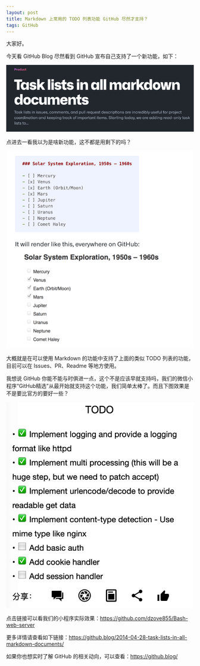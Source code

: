 ```yaml
---
layout: post
title: Markdown 上常用的 TODO 列表功能 GitHub 尽然才支持？
tags: GitHub
---
```


大家好。

今天看 GitHub Blog 尽然看到 GitHub 宣布自己支持了一个新功能，如下：

![image-20220313221920118](https://raw.githubusercontent.com/ZhuPeng/pic/master/images/compress_image-20220313221920118.png)

点进去一看我以为是啥新功能，这不都是用剩下的吗？

![image-20220313221938371](https://raw.githubusercontent.com/ZhuPeng/pic/master/images/compress_image-20220313221938371.png)

大概就是在可以使用 Markdown 的功能中支持了上面的类似 TODO 列表的功能，目前可以在 Issues、PR、Readme 等地方使用。

我想说 GitHub 你能不能与时俱进一点，这个不是应该早就支持吗，我们的微信小程序“GitHub精选”从最开始就支持这个功能，我们简单太棒了。而且下图效果是不是要比官方的要好一些？

![image-20220313224225365](https://raw.githubusercontent.com/ZhuPeng/pic/master/images/compress_image-20220313224225365.png)

点击链接可以看我们的小程序实际效果：https://github.com/dzove855/Bash-web-server

更多详情请查看如下链接：https://github.blog/2014-04-28-task-lists-in-all-markdown-documents/

如果你也想实时了解 GitHub 的相关动向，可以查看：https://github.blog/